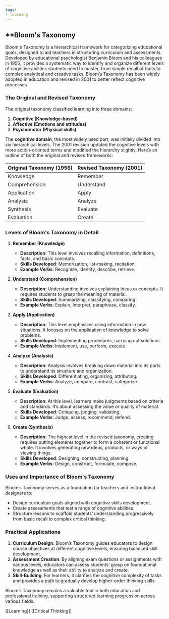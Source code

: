 ```yaml
---
tags:
- learning
---
```


## **Bloom's Taxonomy

Bloom's Taxonomy is a hierarchical framework for categorizing educational goals, designed to aid teachers in structuring curriculum and assessments. Developed by educational psychologist Benjamin Bloom and his colleagues in 1956, it provides a systematic way to identify and organize different levels of cognitive abilities students need to master, from simple recall of facts to complex analytical and creative tasks. Bloom’s Taxonomy has been widely adopted in education and revised in 2001 to better reflect cognitive processes.

### The Original and Revised Taxonomy

The original taxonomy classified learning into three domains:

1. **Cognitive (Knowledge-based)**
2. **Affective (Emotions and attitudes)**
3. **Psychomotor (Physical skills)**

The **cognitive domain**, the most widely used part, was initially divided into six hierarchical levels. The 2001 revision updated the cognitive levels with more action-oriented terms and modified the hierarchy slightly. Here’s an outline of both the original and revised frameworks:

|Original Taxonomy (1956)|Revised Taxonomy (2001)|
|---|---|
|Knowledge|Remember|
|Comprehension|Understand|
|Application|Apply|
|Analysis|Analyze|
|Synthesis|Evaluate|
|Evaluation|Create|

### Levels of Bloom's Taxonomy in Detail

1. **Remember (Knowledge)**

    - **Description**: This level involves recalling information, definitions, facts, and basic concepts.
    - **Skills Developed**: Memorization, list-making, recitation.
    - **Example Verbs**: Recognize, identify, describe, retrieve.
2. **Understand (Comprehension)**

    - **Description**: Understanding involves explaining ideas or concepts. It requires students to grasp the meaning of material.
    - **Skills Developed**: Summarizing, classifying, comparing.
    - **Example Verbs**: Explain, interpret, paraphrase, classify.
3. **Apply (Application)**

    - **Description**: This level emphasizes using information in new situations. It focuses on the application of knowledge to solve problems.
    - **Skills Developed**: Implementing procedures, carrying out solutions.
    - **Example Verbs**: Implement, use, perform, execute.
4. **Analyze (Analysis)**

    - **Description**: Analysis involves breaking down material into its parts to understand its structure and organization.
    - **Skills Developed**: Differentiating, organizing, attributing.
    - **Example Verbs**: Analyze, compare, contrast, categorize.
5. **Evaluate (Evaluation)**

    - **Description**: At this level, learners make judgments based on criteria and standards. It’s about assessing the value or quality of material.
    - **Skills Developed**: Critiquing, judging, validating.
    - **Example Verbs**: Judge, assess, recommend, defend.
6. **Create (Synthesis)**

    - **Description**: The highest level in the revised taxonomy, creating requires putting elements together to form a coherent or functional whole. It involves generating new ideas, products, or ways of viewing things.
    - **Skills Developed**: Designing, constructing, planning.
    - **Example Verbs**: Design, construct, formulate, compose.

### Uses and Importance of Bloom's Taxonomy

Bloom’s Taxonomy serves as a foundation for teachers and instructional designers to:

- Design curriculum goals aligned with cognitive skills development.
- Create assessments that test a range of cognitive abilities.
- Structure lessons to scaffold students’ understanding progressively from basic recall to complex critical thinking.

### Practical Applications

1. **Curriculum Design**: Bloom’s Taxonomy guides educators to design course objectives at different cognitive levels, ensuring balanced skill development.
2. **Assessment Creation**: By aligning exam questions or assignments with various levels, educators can assess students’ grasp on foundational knowledge as well as their ability to analyze and create.
3. **Skill-Building**: For learners, it clarifies the cognitive complexity of tasks and provides a path to gradually develop higher-order thinking skills.

Bloom’s Taxonomy remains a valuable tool in both education and professional training, supporting structured learning progression across various fields.

[[Learning]]  [[Critical Thinking]]
